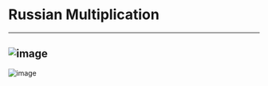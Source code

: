 # Russian Multiplication
---
![image](https://github.com/user-attachments/assets/954dbb56-7255-42e6-9689-41569807ab2e)
---
![image](https://github.com/user-attachments/assets/6abb8b3c-21a4-4db5-b3a0-e08c445009fe)
